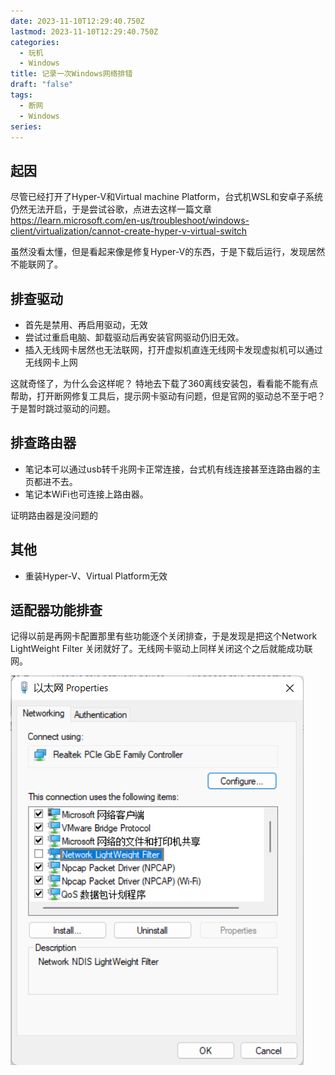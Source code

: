 ```yaml
---
date: 2023-11-10T12:29:40.750Z
lastmod: 2023-11-10T12:29:40.750Z
categories:
  - 玩机
  - Windows
title: 记录一次Windows网络排错
draft: "false"
tags:
  - 断网
  - Windows
series:
---
```

## 起因
尽管已经打开了Hyper-V和Virtual machine Platform，台式机WSL和安卓子系统仍然无法开启，于是尝试谷歌，点进去这样一篇文章
https://learn.microsoft.com/en-us/troubleshoot/windows-client/virtualization/cannot-create-hyper-v-virtual-switch

虽然没看太懂，但是看起来像是修复Hyper-V的东西，于是下载后运行，发现居然不能联网了。

## 排查驱动
- 首先是禁用、再启用驱动，无效
- 尝试过重启电脑、卸载驱动后再安装官网驱动仍旧无效。
- 插入无线网卡居然也无法联网，打开虚拟机直连无线网卡发现虚拟机可以通过无线网卡上网

这就奇怪了，为什么会这样呢？
特地去下载了360离线安装包，看看能不能有点帮助，打开断网修复工具后，提示网卡驱动有问题，但是官网的驱动总不至于吧？于是暂时跳过驱动的问题。

## 排查路由器
- 笔记本可以通过usb转千兆网卡正常连接，台式机有线连接甚至连路由器的主页都进不去。
- 笔记本WiFi也可连接上路由器。

证明路由器是没问题的


## 其他
- 重装Hyper-V、Virtual Platform无效

## 适配器功能排查
记得以前是再网卡配置那里有些功能逐个关闭排查，于是发现是把这个Network LightWeight Filter 关闭就好了。无线网卡驱动上同样关闭这个之后就能成功联网。

![](Pasted%20image%2020231110204318.png)
